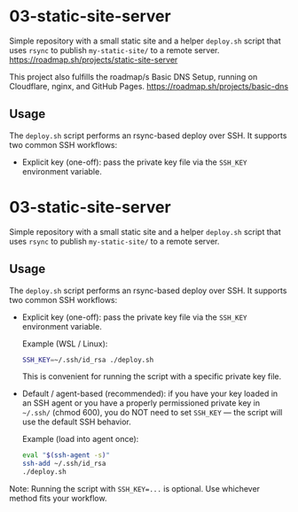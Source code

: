 ﻿# 03-static-site-server

Simple repository with a small static site and a helper `deploy.sh` script that uses `rsync` to publish `my-static-site/` to a remote server. <https://roadmap.sh/projects/static-site-server>

This project also fulfills the roadmap/s Basic DNS Setup, running on Cloudflare, nginx, and GitHub Pages. <https://roadmap.sh/projects/basic-dns>

## Usage

The `deploy.sh` script performs an rsync-based deploy over SSH. It supports two common SSH workflows:

- Explicit key (one-off): pass the private key file via the `SSH_KEY` environment variable.

# 03-static-site-server

Simple repository with a small static site and a helper `deploy.sh` script that uses `rsync` to publish `my-static-site/` to a remote server.

## Usage

The `deploy.sh` script performs an rsync-based deploy over SSH. It supports two common SSH workflows:

- Explicit key (one-off): pass the private key file via the `SSH_KEY` environment variable.

  Example (WSL / Linux):

  ```bash
  SSH_KEY=~/.ssh/id_rsa ./deploy.sh
  ```

  This is convenient for running the script with a specific private key file.

- Default / agent-based (recommended): if you have your key loaded in an SSH agent or you have a properly permissioned private key in `~/.ssh/` (chmod 600), you do NOT need to set `SSH_KEY` — the script will use the default SSH behavior.

  Example (load into agent once):

  ```bash
  eval "$(ssh-agent -s)"
  ssh-add ~/.ssh/id_rsa
  ./deploy.sh
  ```

Note: Running the script with `SSH_KEY=...` is optional. Use whichever method fits your workflow.

